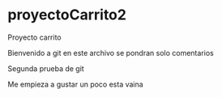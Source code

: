 # proyectoCarrito2
Proyecto carrito

Bienvenido a git en este archivo se pondran solo comentarios



Segunda prueba de git      

Me empieza a gustar un poco esta vaina 

